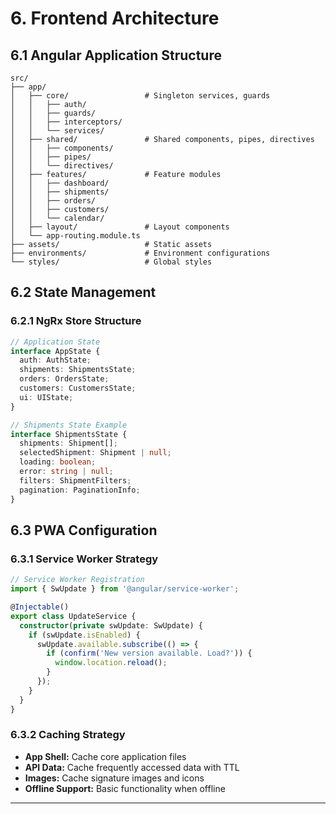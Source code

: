 # 6. Frontend Architecture

## 6.1 Angular Application Structure

```
src/
├── app/
│   ├── core/                 # Singleton services, guards
│   │   ├── auth/
│   │   ├── guards/
│   │   ├── interceptors/
│   │   └── services/
│   ├── shared/               # Shared components, pipes, directives
│   │   ├── components/
│   │   ├── pipes/
│   │   └── directives/
│   ├── features/             # Feature modules
│   │   ├── dashboard/
│   │   ├── shipments/
│   │   ├── orders/
│   │   ├── customers/
│   │   └── calendar/
│   ├── layout/               # Layout components
│   └── app-routing.module.ts
├── assets/                   # Static assets
├── environments/             # Environment configurations
└── styles/                   # Global styles
```

## 6.2 State Management

### 6.2.1 NgRx Store Structure
```typescript
// Application State
interface AppState {
  auth: AuthState;
  shipments: ShipmentsState;
  orders: OrdersState;
  customers: CustomersState;
  ui: UIState;
}

// Shipments State Example
interface ShipmentsState {
  shipments: Shipment[];
  selectedShipment: Shipment | null;
  loading: boolean;
  error: string | null;
  filters: ShipmentFilters;
  pagination: PaginationInfo;
}
```

## 6.3 PWA Configuration

### 6.3.1 Service Worker Strategy
```typescript
// Service Worker Registration
import { SwUpdate } from '@angular/service-worker';

@Injectable()
export class UpdateService {
  constructor(private swUpdate: SwUpdate) {
    if (swUpdate.isEnabled) {
      swUpdate.available.subscribe(() => {
        if (confirm('New version available. Load?')) {
          window.location.reload();
        }
      });
    }
  }
}
```

### 6.3.2 Caching Strategy
- **App Shell:** Cache core application files
- **API Data:** Cache frequently accessed data with TTL
- **Images:** Cache signature images and icons
- **Offline Support:** Basic functionality when offline

---
